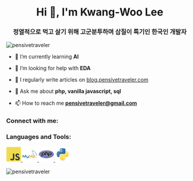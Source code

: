 <h1 align="center">Hi 👋, I'm Kwang-Woo Lee</h1>
<h3 align="center">정열적으로 먹고 살기 위해 고군분투하며 삽질이 특기인 한국인 개발자</h3>

<p align="left"> <img src="https://komarev.com/ghpvc/?username=pensivetraveler&label=Profile%20views&color=0e75b6&style=flat" alt="pensivetraveler" /> </p>

- 🌱 I’m currently learning **AI**

- 🤝 I’m looking for help with **EDA**

- 📝 I regularly write articles on [blog.pensivetraveler.com](blog.pensivetraveler.com)

- 💬 Ask me about **php, vanilla javascript, sql**

- 📫 How to reach me **pensivetraveler@gmail.com**

<h3 align="left">Connect with me:</h3>
<p align="left">
</p>

<h3 align="left">Languages and Tools:</h3>
<p align="left"> <a href="https://developer.mozilla.org/en-US/docs/Web/JavaScript" target="_blank" rel="noreferrer"> <img src="https://raw.githubusercontent.com/devicons/devicon/master/icons/javascript/javascript-original.svg" alt="javascript" width="40" height="40"/> </a> <a href="https://www.mysql.com/" target="_blank" rel="noreferrer"> <img src="https://raw.githubusercontent.com/devicons/devicon/master/icons/mysql/mysql-original-wordmark.svg" alt="mysql" width="40" height="40"/> </a> <a href="https://www.php.net" target="_blank" rel="noreferrer"> <img src="https://raw.githubusercontent.com/devicons/devicon/master/icons/php/php-original.svg" alt="php" width="40" height="40"/> </a> <a href="https://www.python.org" target="_blank" rel="noreferrer"> <img src="https://raw.githubusercontent.com/devicons/devicon/master/icons/python/python-original.svg" alt="python" width="40" height="40"/> </a></a> </p>

<p><img align="center" src="https://github-readme-stats.vercel.app/api/top-langs?username=pensivetraveler&show_icons=true&locale=en&layout=compact" alt="pensivetraveler" /></p>

